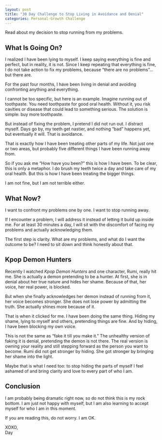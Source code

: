 ```yaml
---
layout: post
title: "30 Day Challenge to Stop Living in Avoidance and Denial"
categories: Personal-Growth Challenge
---
```


Read about my decision to stop running from my problems.

## What Is Going On?

I realized I have been lying to myself. I keep saying everything is fine and perfect, but in reality, it is not. Since I keep repeating that everything is fine, I do not take action to fix my problems, because “there are no problems”… but there are.  

For the past four months, I have been living in denial and avoiding confronting anything and everything.  

I cannot be too specific, but here is an example. Imagine running out of toothpaste. You need toothpaste for good oral health. Without it, you risk cavities or disease that could lead to something serious. The solution is simple: buy more toothpaste.  

But instead of fixing the problem, I pretend I did not run out. I distract myself. Days go by, my teeth get nastier, and nothing “bad” happens yet, but eventually it will. That is avoidance.  

That is exactly how I have been treating other parts of my life. Not just one or two areas, but probably five different things I have been running away from.  

So if you ask me “How have you been?” this is how I have been. To be clear, this is only a metaphor. I do brush my teeth twice a day and take care of my oral health. But this is how I have been treating the bigger things.  

I am not fine, but I am not terrible either.  

## What Now?

I want to confront my problems one by one. I want to stop running away.  

If I encounter a problem, I will address it instead of letting it build up inside me. For at least 30 minutes a day, I will sit with the discomfort of facing my problems and actually acknowledging them.  

The first step is clarity. What are my problems, and what do I want the outcome to be? I need to sit down and think honestly about that.  

## Kpop Demon Hunters

Recently I watched *Kpop Demon Hunters* and one character, Rumi, really hit me. She is actually a demon pretending to be a hunter. At first, she is in denial about her true nature and hides her shame. Because of that, her voice, her real power, is blocked.  

But when she finally acknowledges her demon instead of running from it, her voice becomes stronger. She does not lose power by admitting the truth. She actually shines more because of it.  

That is when it clicked for me. I have been doing the same thing. Hiding my shame, lying to myself and others, pretending things are fine. And by hiding, I have been blocking my own voice.  

This is not the same as “fake it till you make it.” The unhealthy version of faking it is denial, pretending the demon is not there. The real version is owning your reality and still stepping forward as the person you want to become. Rumi did not get stronger by hiding. She got stronger by bringing her shame into the light.  

Maybe that is what I need too: to stop hiding the parts of myself I feel ashamed of and bring clarity and love to every part of who I am.  

## Conclusion

I am probably being dramatic right now, so do not think this is my rock bottom. I am just not happy with myself, but I am also learning to accept myself for who I am in this moment.  

If you are reading this, do not worry. I am OK.  

XOXO,  
Day